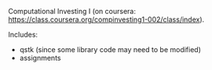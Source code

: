 Computational Investing I (on coursera: https://class.coursera.org/compinvesting1-002/class/index).

Includes:
- qstk (since some library code may need to be modified)
- assignments
